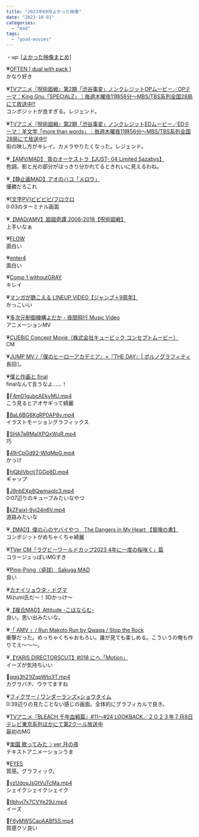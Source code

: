 ```yaml
---
title: "2023年09月よかった映像"
date: "2023-10-01"
categories: 
  - "mad"
tags: 
  - "good-movies"
---
```


<!--more-->

・up: [\[よかった映像まとめ\]](https://www.alinco.shop/mad/good-movies/)

💗[OFTEN \[ dual with pack \]](https://youtu.be/H-DCkd0IP90)  
かなり好き

💗[TVアニメ『呪術廻戦』第2期「渋谷事変」ノンクレジットOPムービー／OPテーマ：King Gnu「SPECIALZ」｜毎週木曜夜11時56分～MBS/TBS系列全国28局にて放送中!!](https://youtu.be/5yb2N3pnztU)  
コンポジットが良すぎる。レジェンド。

💗[TVアニメ『呪術廻戦』第2期「渋谷事変」ノンクレジットEDムービー／EDテーマ：羊文学「more than words」｜毎週木曜夜11時56分～MBS/TBS系列全国28局にて放送中!!](https://youtu.be/fR0tqhqM7Yg)  
街の映し方がキレイ。カメラやりたくなった。レジェンド。

💗[【AMV/MAD】 青のオーケストラ【JUST- 04 Limited Sazabys】](https://youtu.be/AdVKCTu_qnQ)  
色調。影と光の部分がはっきり分かれてるときれいに見えるわね。

💗[【静止画MAD】アオのハコ「メロウ」](https://youtu.be/nB8rWN5sLTc)  
優勝だろこれ

💗[\[文字PV\]ビビビビ/フロクロ](https://youtu.be/As28u4ORKLI)  
0:03のターミナル画面

💗[【MAD/AMV】廻廻奇譚 2006-2018【呪術廻戦】](https://youtu.be/G9G-IlJkSjc)  
上手いなぁ

💗[FLOW](https://youtu.be/emqL_PXLQlg)  
面白い

💗[enter4](https://youtu.be/YcRhNL1LM8Y)  
面白い

💗[Comp 1 withoutGRAY](https://youtu.be/WE7C-1vtmmM)  
キレイ

💗[マンガが聴こえる LINEUP VIDEO【ジャンプ＋9周年】](https://youtu.be/GDZG0sDjOCI)  
かっこいい

💗[多次元制御機構よだか - 夜間飛行 Music Video](https://youtu.be/vvJGsfkIXY0)  
アニメーションMV

💗[CUEBiC Concept Movie（株式会社キュービック コンセプトムービー）](https://youtu.be/Z7SrU4AEQBk)  
CM

💗[JUMP MV /『僕のヒーローアカデミア』×『THE DAY』| ポルノグラフィティ](https://youtu.be/txrgNDIK2pM)  
長回し

💗[僕と作画と final](https://youtu.be/QnfyiReyP3g)  
finalなんて言うなよ……！

💙[F4m01gubcAEkyMU.mp4](https://x.com/naucie/status/1696085734095204810?s=20)  
こう見るとアオサギって綺麗

💙[BaL6BG6KgRP0AP8v.mp4](https://twitter.com/i/status/1697029186777706544)  
イラストモーショングラフィックス

💙[SHA7aRMalXPQxWuR.mp4](https://twitter.com/i/status/1697855821340958877)  
巧

💙[49rCpGd92-WlqMpG.mp4](https://twitter.com/i/status/1692824512528826806)  
かっけ

💙[hlQbIVbctjTGGp8D.mp4](https://twitter.com/i/status/1699080035716759806)  
ギャップ

💙[J9nbEXp8QwmaqIc3.mp4](https://twitter.com/i/status/1699131536342167645)  
0:07辺りのキューブみたいなやつ

💙[kZFaixl-9yj24n6V.mp4](https://twitter.com/i/status/1699402957115056145)  
道路みたいな

💗[【MAD】僕の心のヤバイやつ　The Dangers in My Heart 【冒険の書】](https://youtu.be/GJ0Ynx2tcBo)  
コンポジットがめちゃくちゃ綺麗

💗[TVer CM「ラグビーワールドカップ2023 4年に一度の桜咲く」篇](https://youtu.be/bbxrqHOXYds)  
コラージュっぽいMGすき

💗[Ping-Pong（卓球） Sakuga MAD](https://youtu.be/3DOzWNmfd6Q)  
良い

💗[カナイリョウタ - ドグマ](https://youtu.be/SdpZM8zqhKo)  
Mizumi氏だ～！3Dかっけ～

💗[【複合MAD】Attitude -こはならむ-](https://youtu.be/a6a8YLDW8uE)  
良い。思い出みたいな。

💗[「 AMV 」/ Run Makoto Run by Qwaqa / Stop the Rock](https://youtu.be/13EoGmVBNhE)  
衝撃だった。めっちゃくちゃおもろい。誰が見ても楽しめる。こういうの俺も作りてえ～～～。

💗[【YARIS DIRECTORSCUT】#018 にへ「Motion」](https://youtu.be/QmhyY_4Bp6U)  
イーズが気持ちいい

💙[qgg3h21lZqpWto3T.mp4](https://x.com/zactunnn/status/1703890692966092807?s=20)  
カグラバチ、ウケてますね

💗[フィクサー / ワンダーランズ×ショウタイム](https://youtu.be/3MnJU3QtDVE)  
0:39辺りの見たことない感じの画面。全体的にグラフィカルで良き。

💗[TVアニメ『BLEACH 千年血戦篇』#11〜#24 LOOKBACK／２０２３年７月8日テレビ東京系列ほかにて第2クール放送中](https://youtu.be/MQ5QrHlv5Pg)  
最初のMG

💗[楽園 歌ってみた☽ ver 月の夜](https://youtu.be/IvVT-xlbiB8)  
テキストアニメーションうま

💗[EYES](https://youtu.be/hD5xyPHmlig)  
質感。グラフィック。

💙[yzUdosJsGtVuTcMa.mp4](https://twitter.com/i/status/1704448152508547512)  
シェイクシェイクシェイク

💙[tIbhvi7x7CVYe29J.mp4](https://twitter.com/i/status/1705622058540159250)  
イーズ

💙[F6yMWSCaoAABfSS.mp4](https://twitter.com/i/status/1705892720286515391)  
質感クソ良い
